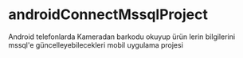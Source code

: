 # androidConnectMssqlProject

Android telefonlarda Kameradan barkodu okuyup ürün lerin bilgilerini mssql'e güncelleyebilecekleri  mobil uygulama projesi

